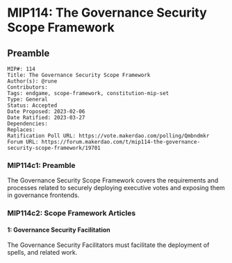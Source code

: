 # MIP114: The Governance Security Scope Framework

## Preamble
```
MIP#: 114
Title: The Governance Security Scope Framework
Author(s): @rune
Contributors:
Tags: endgame, scope-framework, constitution-mip-set
Type: General
Status: Accepted
Date Proposed: 2023-02-06
Date Ratified: 2023-03-27
Dependencies:
Replaces:
Ratification Poll URL: https://vote.makerdao.com/polling/Qmbndmkr
Forum URL: https://forum.makerdao.com/t/mip114-the-governance-security-scope-framework/19701
```

### MIP114c1: Preamble

The Governance Security Scope Framework covers the requirements and processes related to securely deploying executive votes and exposing them in governance frontends.

### MIP114c2: Scope Framework Articles

#### 1: Governance Security Facilitation

The Governance Security Facilitators must facilitate the deployment of spells, and related work.
